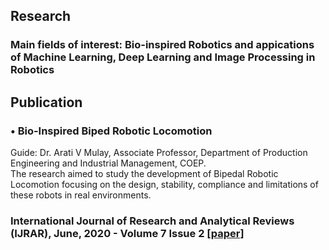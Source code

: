 ## Research
### Main fields of interest: Bio-inspired Robotics and appications of Machine Learning, Deep Learning and Image Processing in Robotics 

## Publication 
### •	Bio-Inspired Biped Robotic Locomotion 
Guide: Dr. Arati V Mulay, Associate Professor, Department of Production Engineering and Industrial Management, COEP.  
The research aimed to study the development of Bipedal Robotic Locomotion focusing on the design, stability, compliance and limitations of these robots in real environments. 
### International Journal of Research and Analytical Reviews (IJRAR), June, 2020 - Volume 7 Issue 2 [[paper]](http://ijrar.org/viewfull.php?&p_id=IJRAR2002381) 
